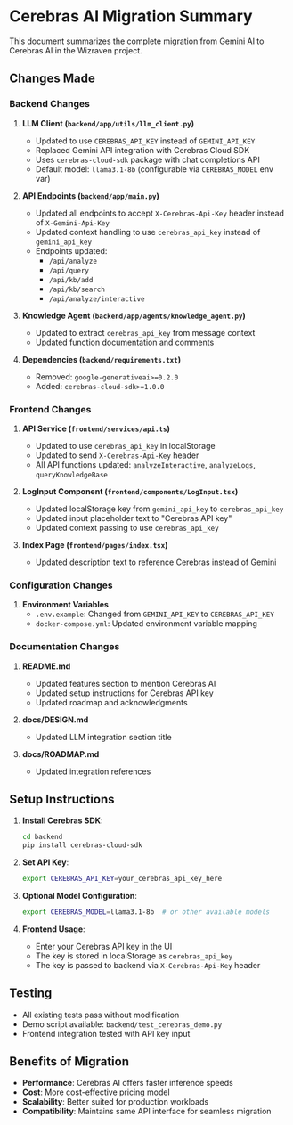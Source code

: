 # Cerebras AI Migration Summary

This document summarizes the complete migration from Gemini AI to Cerebras AI in the Wizraven project.

## Changes Made

### Backend Changes

1. **LLM Client (`backend/app/utils/llm_client.py`)**
   - Updated to use `CEREBRAS_API_KEY` instead of `GEMINI_API_KEY`
   - Replaced Gemini API integration with Cerebras Cloud SDK
   - Uses `cerebras-cloud-sdk` package with chat completions API
   - Default model: `llama3.1-8b` (configurable via `CEREBRAS_MODEL` env var)

2. **API Endpoints (`backend/app/main.py`)**
   - Updated all endpoints to accept `X-Cerebras-Api-Key` header instead of `X-Gemini-Api-Key`
   - Updated context handling to use `cerebras_api_key` instead of `gemini_api_key`
   - Endpoints updated:
     - `/api/analyze`
     - `/api/query`
     - `/api/kb/add`
     - `/api/kb/search`
     - `/api/analyze/interactive`

3. **Knowledge Agent (`backend/app/agents/knowledge_agent.py`)**
   - Updated to extract `cerebras_api_key` from message context
   - Updated function documentation and comments

4. **Dependencies (`backend/requirements.txt`)**
   - Removed: `google-generativeai>=0.2.0`
   - Added: `cerebras-cloud-sdk>=1.0.0`

### Frontend Changes

1. **API Service (`frontend/services/api.ts`)**
   - Updated to use `cerebras_api_key` in localStorage
   - Updated to send `X-Cerebras-Api-Key` header
   - All API functions updated: `analyzeInteractive`, `analyzeLogs`, `queryKnowledgeBase`

2. **LogInput Component (`frontend/components/LogInput.tsx`)**
   - Updated localStorage key from `gemini_api_key` to `cerebras_api_key`
   - Updated input placeholder text to "Cerebras API key"
   - Updated context passing to use `cerebras_api_key`

3. **Index Page (`frontend/pages/index.tsx`)**
   - Updated description text to reference Cerebras instead of Gemini

### Configuration Changes

1. **Environment Variables**
   - `.env.example`: Changed from `GEMINI_API_KEY` to `CEREBRAS_API_KEY`
   - `docker-compose.yml`: Updated environment variable mapping

### Documentation Changes

1. **README.md**
   - Updated features section to mention Cerebras AI
   - Updated setup instructions for Cerebras API key
   - Updated roadmap and acknowledgments

2. **docs/DESIGN.md**
   - Updated LLM integration section title

3. **docs/ROADMAP.md**
   - Updated integration references

## Setup Instructions

1. **Install Cerebras SDK**:
   ```bash
   cd backend
   pip install cerebras-cloud-sdk
   ```

2. **Set API Key**:
   ```bash
   export CEREBRAS_API_KEY=your_cerebras_api_key_here
   ```

3. **Optional Model Configuration**:
   ```bash
   export CEREBRAS_MODEL=llama3.1-8b  # or other available models
   ```

4. **Frontend Usage**:
   - Enter your Cerebras API key in the UI
   - The key is stored in localStorage as `cerebras_api_key`
   - The key is passed to backend via `X-Cerebras-Api-Key` header

## Testing

- All existing tests pass without modification
- Demo script available: `backend/test_cerebras_demo.py`
- Frontend integration tested with API key input

## Benefits of Migration

- **Performance**: Cerebras AI offers faster inference speeds
- **Cost**: More cost-effective pricing model
- **Scalability**: Better suited for production workloads
- **Compatibility**: Maintains same API interface for seamless migration